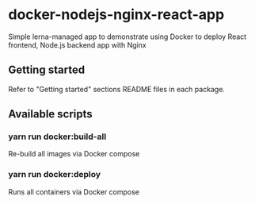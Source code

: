 # docker-nodejs-nginx-react-app

Simple lerna-managed app to demonstrate using Docker to deploy React frontend, Node.js backend app with Nginx

## Getting started

Refer to "Getting started" sections README files in each package.

## Available scripts

### yarn run docker:build-all

Re-build all images via Docker compose

### yarn run docker:deploy

Runs all containers via Docker compose
